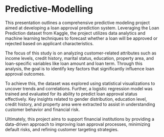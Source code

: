 # Predictive-Modelling
This presentation outlines a comprehensive predictive modeling project aimed at developing a loan approval prediction system. Leveraging the Loan Prediction dataset from Kaggle, the project utilizes data analytics and machine learning techniques to forecast whether a loan will be approved or rejected based on applicant characteristics.

The focus of this study is on analyzing customer-related attributes such as income levels, credit history, marital status, education, property area, and loan-specific variables like loan amount and loan term. Through this analysis, the goal is to identify key factors that significantly influence loan approval outcomes.

To achieve this, the dataset was explored using statistical visualizations to uncover trends and correlations. Further, a logistic regression model was trained and evaluated for its ability to predict loan approval status effectively. Key insights related to gender distribution, education level, credit history, and property area were extracted to assist in understanding customer behavior and financial risk.

Ultimately, this project aims to support financial institutions by providing a data-driven approach to improving loan approval processes, minimizing default risks, and refining customer targeting strategies.
